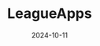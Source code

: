 ---  
layout: startup_page  
title: "LeagueApps"  
id: "leagueapps.com"  
permalink: "/leagueappsleagueapps.com10112024/"  
website: "https://leagueapps.com/"  
funding_round: "Equity"  
funding_amount: ""  
investors: "Accel-KKR, Arctos Partners, Contour Venture Partners, funds managed by Hamilton Lane, Julie Foudy, Shane Battier, Swin Cash, Dhani Jones, Derrick Dockery"  
about: "LeagueApps is a leading youth sports management platform providing tools and resources to youth and local sports organizations. It helps manage clubs, tournaments, leagues, camps, and facilities, processing billions of dollars in transactions and supporting millions of participants. The platform aims to improve the youth sports experience through technology and community."  
markets: "Sports Management, Technology"  
hq: "New York, New York, United States"  
founded_year: "2010"  
linkedin: "https://www.linkedin.com/company/leagueapps"  
twitter: ""  
instagram: ""  
facebook: ""  
crunchbase: "https://www.crunchbase.com/organization/leagueapps"  
pitchbook: "https://pitchbook.com/profiles/company/54950-05"  

date_display: "11-Oct-2024"  
date: "2024-10-11"

# SEO Optimization  
meta_title: "LeagueApps - Equity"  
meta_description: "LeagueApps, LeagueApps is a leading youth sports management platform providing tools and resources to youth and local sports organizations. It helps manage clubs,..."  
meta_keywords: "LeagueApps, Sports Management, Technology, Equity funding"  
canonical_url: "https://startup.projectstartups.com/leagueappsleagueapps.com10112024/"  
---